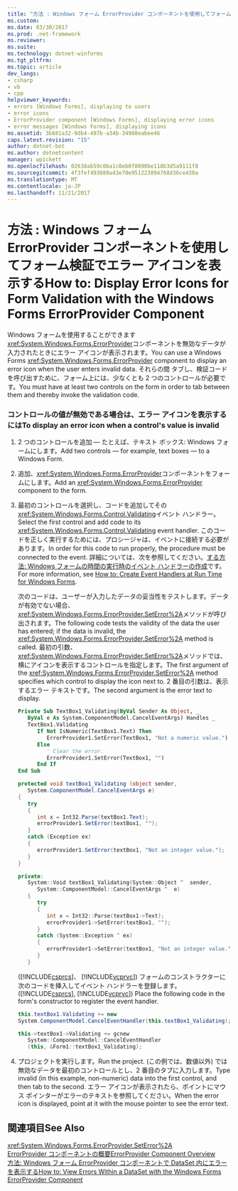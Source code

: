 ```yaml
---
title: "方法 : Windows フォーム ErrorProvider コンポーネントを使用してフォーム検証でエラー アイコンを表示する"
ms.custom: 
ms.date: 03/30/2017
ms.prod: .net-framework
ms.reviewer: 
ms.suite: 
ms.technology: dotnet-winforms
ms.tgt_pltfrm: 
ms.topic: article
dev_langs:
- csharp
- vb
- cpp
helpviewer_keywords:
- errors [Windows Forms], displaying to users
- error icons
- ErrorProvider component [Windows Forms], displaying error icons
- error messages [Windows Forms], displaying icons
ms.assetid: 3b681a32-9db4-497b-a34b-34980eabee46
caps.latest.revision: "15"
author: dotnet-bot
ms.author: dotnetcontent
manager: wpickett
ms.openlocfilehash: 02638ab59c0ba1c0eb0f8090be118b3d5a9111f8
ms.sourcegitcommit: 4f3fef493080a43e70e951223894768d36ce430a
ms.translationtype: MT
ms.contentlocale: ja-JP
ms.lasthandoff: 11/21/2017
---
```

# <a name="how-to-display-error-icons-for-form-validation-with-the-windows-forms-errorprovider-component"></a><span data-ttu-id="89e2e-102">方法 : Windows フォーム ErrorProvider コンポーネントを使用してフォーム検証でエラー アイコンを表示する</span><span class="sxs-lookup"><span data-stu-id="89e2e-102">How to: Display Error Icons for Form Validation with the Windows Forms ErrorProvider Component</span></span>
<span data-ttu-id="89e2e-103">Windows フォームを使用することができます<xref:System.Windows.Forms.ErrorProvider>コンポーネントを無効なデータが入力されたときにエラー アイコンが表示されます。</span><span class="sxs-lookup"><span data-stu-id="89e2e-103">You can use a Windows Forms <xref:System.Windows.Forms.ErrorProvider> component to display an error icon when the user enters invalid data.</span></span> <span data-ttu-id="89e2e-104">それらの間 タブし、検証コードを呼び出すために、フォーム上には、少なくとも 2 つのコントロールが必要です。</span><span class="sxs-lookup"><span data-stu-id="89e2e-104">You must have at least two controls on the form in order to tab between them and thereby invoke the validation code.</span></span>  
  
### <a name="to-display-an-error-icon-when-a-controls-value-is-invalid"></a><span data-ttu-id="89e2e-105">コントロールの値が無効である場合は、エラー アイコンを表示するには</span><span class="sxs-lookup"><span data-stu-id="89e2e-105">To display an error icon when a control's value is invalid</span></span>  
  
1.  <span data-ttu-id="89e2e-106">2 つのコントロールを追加 — たとえば、テキスト ボックス: Windows フォームにします。</span><span class="sxs-lookup"><span data-stu-id="89e2e-106">Add two controls — for example, text boxes — to a Windows Form.</span></span>  
  
2.  <span data-ttu-id="89e2e-107">追加、<xref:System.Windows.Forms.ErrorProvider>コンポーネントをフォームにします。</span><span class="sxs-lookup"><span data-stu-id="89e2e-107">Add an <xref:System.Windows.Forms.ErrorProvider> component to the form.</span></span>  
  
3.  <span data-ttu-id="89e2e-108">最初のコントロールを選択し、コードを追加してその<xref:System.Windows.Forms.Control.Validating>イベント ハンドラー。</span><span class="sxs-lookup"><span data-stu-id="89e2e-108">Select the first control and add code to its <xref:System.Windows.Forms.Control.Validating> event handler.</span></span> <span data-ttu-id="89e2e-109">このコードを正しく実行するためには、プロシージャは、イベントに接続する必要があります。</span><span class="sxs-lookup"><span data-stu-id="89e2e-109">In order for this code to run properly, the procedure must be connected to the event.</span></span> <span data-ttu-id="89e2e-110">詳細については、次を参照してください。[する方法: Windows フォームの時間の実行時のイベント ハンドラーの作成](../../../../docs/framework/winforms/how-to-create-event-handlers-at-run-time-for-windows-forms.md)です。</span><span class="sxs-lookup"><span data-stu-id="89e2e-110">For more information, see [How to: Create Event Handlers at Run Time for Windows Forms](../../../../docs/framework/winforms/how-to-create-event-handlers-at-run-time-for-windows-forms.md).</span></span>  
  
     <span data-ttu-id="89e2e-111">次のコードは、ユーザーが入力したデータの妥当性をテストします。データが有効でない場合、<xref:System.Windows.Forms.ErrorProvider.SetError%2A>メソッドが呼び出されます。</span><span class="sxs-lookup"><span data-stu-id="89e2e-111">The following code tests the validity of the data the user has entered; if the data is invalid, the <xref:System.Windows.Forms.ErrorProvider.SetError%2A> method is called.</span></span> <span data-ttu-id="89e2e-112">最初の引数、<xref:System.Windows.Forms.ErrorProvider.SetError%2A>メソッドでは、横にアイコンを表示するコントロールを指定します。</span><span class="sxs-lookup"><span data-stu-id="89e2e-112">The first argument of the <xref:System.Windows.Forms.ErrorProvider.SetError%2A> method specifies which control to display the icon next to.</span></span> <span data-ttu-id="89e2e-113">2 番目の引数は、表示するエラー テキストです。</span><span class="sxs-lookup"><span data-stu-id="89e2e-113">The second argument is the error text to display.</span></span>  
  
    ```vb  
    Private Sub TextBox1_Validating(ByVal Sender As Object, _  
       ByVal e As System.ComponentModel.CancelEventArgs) Handles _  
       TextBox1.Validating  
          If Not IsNumeric(TextBox1.Text) Then  
             ErrorProvider1.SetError(TextBox1, "Not a numeric value.")  
          Else  
             ' Clear the error.  
             ErrorProvider1.SetError(TextBox1, "")  
          End If  
    End Sub  
    ```  
  
    ```csharp  
    protected void textBox1_Validating (object sender,  
       System.ComponentModel.CancelEventArgs e)  
    {  
       try  
       {  
          int x = Int32.Parse(textBox1.Text);  
          errorProvider1.SetError(textBox1, "");  
       }  
       catch (Exception ex)  
       {  
          errorProvider1.SetError(textBox1, "Not an integer value.");  
       }  
    }  
    ```  
  
    ```cpp  
    private:  
       System::Void textBox1_Validating(System::Object ^  sender,  
          System::ComponentModel::CancelEventArgs ^  e)  
       {  
          try  
          {  
             int x = Int32::Parse(textBox1->Text);  
             errorProvider1->SetError(textBox1, "");  
          }  
          catch (System::Exception ^ ex)  
          {  
             errorProvider1->SetError(textBox1, "Not an integer value.");  
          }  
       }  
    ```  
  
     <span data-ttu-id="89e2e-114">([!INCLUDE[csprcs](../../../../includes/csprcs-md.md)]、 [!INCLUDE[vcprvc](../../../../includes/vcprvc-md.md)]) フォームのコンストラクターに次のコードを挿入してイベント ハンドラーを登録します。</span><span class="sxs-lookup"><span data-stu-id="89e2e-114">([!INCLUDE[csprcs](../../../../includes/csprcs-md.md)], [!INCLUDE[vcprvc](../../../../includes/vcprvc-md.md)]) Place the following code in the form's constructor to register the event handler.</span></span>  
  
    ```csharp  
    this.textBox1.Validating += new  
    System.ComponentModel.CancelEventHandler(this.textBox1_Validating);  
    ```  
  
    ```cpp  
    this->textBox1->Validating += gcnew  
       System::ComponentModel::CancelEventHandler  
       (this, &Form1::textBox1_Validating);  
    ```  
  
4.  <span data-ttu-id="89e2e-115">プロジェクトを実行します。</span><span class="sxs-lookup"><span data-stu-id="89e2e-115">Run the project.</span></span> <span data-ttu-id="89e2e-116">(この例では、数値以外) では無効なデータを最初のコントロールとし、2 番目のタブに入力します。</span><span class="sxs-lookup"><span data-stu-id="89e2e-116">Type invalid (in this example, non-numeric) data into the first control, and then tab to the second.</span></span> <span data-ttu-id="89e2e-117">エラー アイコンが表示されたら、ポイントにマウス ポインターがエラーのテキストを参照してください。</span><span class="sxs-lookup"><span data-stu-id="89e2e-117">When the error icon is displayed, point at it with the mouse pointer to see the error text.</span></span>  
  
## <a name="see-also"></a><span data-ttu-id="89e2e-118">関連項目</span><span class="sxs-lookup"><span data-stu-id="89e2e-118">See Also</span></span>  
 <xref:System.Windows.Forms.ErrorProvider.SetError%2A>  
 [<span data-ttu-id="89e2e-119">ErrorProvider コンポーネントの概要</span><span class="sxs-lookup"><span data-stu-id="89e2e-119">ErrorProvider Component Overview</span></span>](../../../../docs/framework/winforms/controls/errorprovider-component-overview-windows-forms.md)  
 [<span data-ttu-id="89e2e-120">方法: Windows フォーム ErrorProvider コンポーネントで DataSet 内にエラーを表示する</span><span class="sxs-lookup"><span data-stu-id="89e2e-120">How to: View Errors Within a DataSet with the Windows Forms ErrorProvider Component</span></span>](../../../../docs/framework/winforms/controls/view-errors-within-a-dataset-with-wf-errorprovider-component.md)
